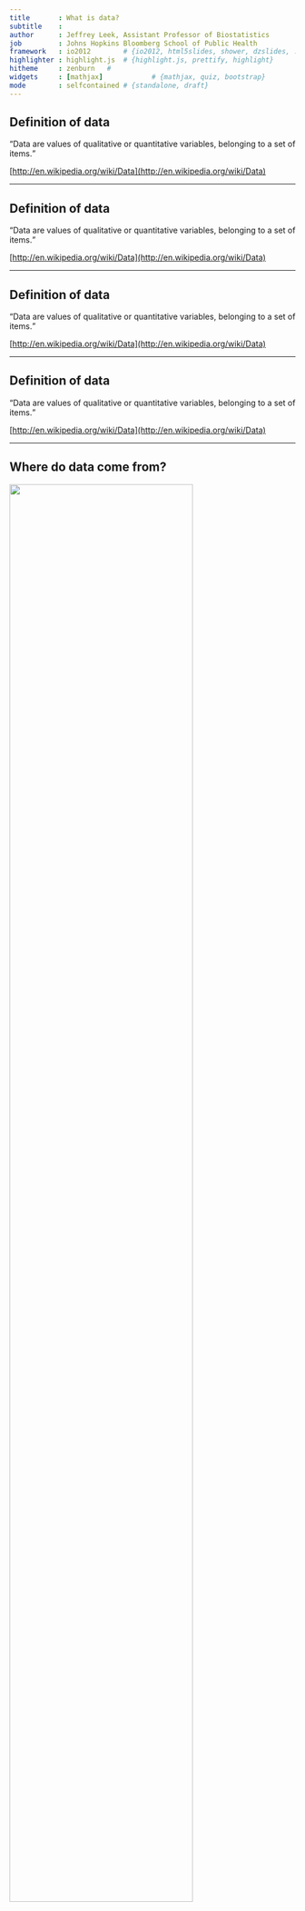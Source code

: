 ```yaml
---
title       : What is data? 
subtitle    : 
author      : Jeffrey Leek, Assistant Professor of Biostatistics 
job         : Johns Hopkins Bloomberg School of Public Health
framework   : io2012        # {io2012, html5slides, shower, dzslides, ...}
highlighter : highlight.js  # {highlight.js, prettify, highlight}
hitheme     : zenburn   # 
widgets     : [mathjax]            # {mathjax, quiz, bootstrap}
mode        : selfcontained # {standalone, draft}
---
```


## Definition of data
<q>Data are values of qualitative or quantitative variables, belonging to a set of items.</q>

[http://en.wikipedia.org/wiki/Data](http://en.wikipedia.org/wiki/Data)

---

## Definition of data
<q>Data are values of <redtext>qualitative</redtext> or <redtext>quantitative</redtext> variables, belonging to a set of items.</q>

[http://en.wikipedia.org/wiki/Data](http://en.wikipedia.org/wiki/Data)

---

## Definition of data
<q>Data are values of qualitative or quantitative <redtext>variables</redtext>, belonging to a set of items.</q>

[http://en.wikipedia.org/wiki/Data](http://en.wikipedia.org/wiki/Data)


---

## Definition of data
<q>Data are values of qualitative or quantitative variables, belonging to a <redtext>set of items</redtext>.</q>

[http://en.wikipedia.org/wiki/Data](http://en.wikipedia.org/wiki/Data)

---


## Where do data come from?
<img class=center src=assets/img/clinical.jpg height='80%'/>

[http://www.alzinfo.org/treatment-care/clinical-trials](http://www.alzinfo.org/treatment-care/clinical-trials)

---

## Where do data come from? 

<img class=center src=assets/img/fuelband.jpeg height='80%'/>

[http://insider.nike.com/uk/equipment/nike-fuelband-2646/](http://insider.nike.com/uk/equipment/nike-fuelband-2646/)

---

## Where do data come from?
<img class=center src=assets/img/hiseq.jpg height='80%'/>

[http://www.illumina.com.cn/support/sequencing/sequencing_instruments/hiseq_1000.asp](http://www.illumina.com.cn/support/sequencing/sequencing_instruments/hiseq_1000.asp)

---

## Where do data come from?
<img class=center src=assets/img/chrome.jpg height='80%'/>

[http://www.google.com/chrome/intl/en-GB/landing_tv.html](http://www.google.com/chrome/intl/en-GB/landing_tv.html)

---

## Where do data come from?
<img class=center src=assets/img/target.jpg height='80%'/>

[http://www.treesfullofmoney.com/www.treesfullofmoney.com/?p=523](http://www.treesfullofmoney.com/www.treesfullofmoney.com/?p=523)


---

## Where do data come from?
<img class=center src=assets/img/restaurant.png height='80%'/>

---

## What do data look like? 

<img class=center src=assets/img/excel.png height='80%'/>

---

## What do data look like? 

<img class=center src=assets/img/twitter.png height='80%'/>

[https://dev.twitter.com/docs/api/1/get/blocks/blocking](https://dev.twitter.com/docs/api/1/get/blocks/blocking)

---

## What do data look like? 

<img class=center src=assets/img/fastq.png height='80%'/>


[http://brianknaus.com/software/srtoolbox/s_4_1_sequence80.txt](http://brianknaus.com/software/srtoolbox/s_4_1_sequence80.txt)

---

## How much is there?

<img class=center src=assets/img/howmuch.png height='80%'/>

[http://mashable.com/2011/06/28/data-infographic/](http://mashable.com/2011/06/28/data-infographic/)

---

## How do we write about data?

* Each data point is usually represented by an upper-case letter. For example, $H$ for height, $W$ for weight. 
* If there are more than one data point of the same type we use subscripts $H_1$ for the first person's height,$H_2$ for the second person's height,$H_3$ for the third person's height and so on.  
* Sometimes it is more compact to right $X_1$ for height and $X_2$ for weight. Then we need another subscript for the individual data point, so you will see things like $X_{11}$ for the height of the first person. 
* In many textbooks, you will see the variable $Y$ used to represent general outcomes. 
* In this course we will try to use representative letters when possible. 

---

## How do we describe data in R?

If you have just one number, you can assign it to a variable. 


```r
height = 3
height
```

```
## [1] 3
```


Or, if you have more than one you can assign it to a vector.


```r
heights = c(3, 4, 5, 1)
heights
```

```
## [1] 3 4 5 1
```



For more information see the [Data types lecture](http://www.youtube.com/watch?v=5AQM-yUX9zg&list=PLjTlxb-wKvXNSDfcKPFH2gzHGyjpeCZmJ&index=5)

---

## What if we have more than one variable?

We can use a data frame to store multiple variables, as long as they have the same length. 


```r
dataFrame = data.frame(heights = c(3, 4, 5, 1), weights = c(4, 5, 5, 6))
dataFrame
```

```
##   heights weights
## 1       3       4
## 2       4       5
## 3       5       5
## 4       1       6
```

```r
dataFrame$heights
```

```
## [1] 3 4 5 1
```


---

## What about big data? 

<img class=center src=assets/img/bigdata.png height='80%'/>

---

## Depends on your perspective

<img class=center src=assets/img/ibm350.jpg height='80%'/>

---

## Why big data now?

<img class=center src=assets/img/milgram.jpg height='80%'/>

[Travers and Milgram (1969) Sociometry](http://www.jstor.org/discover/10.2307/2786545?uid=3739704&uid=2&uid=4&uid=3739256&sid=21101674727517)

---

## Why big data now?

<img class=center src=assets/img/leskovec.jpg height='80%'/>

[Leskovec and Horvitz WWW '08](http://arxiv.org/abs/0803.0939)


---

## Big or small - you need the right data
<q>The data may not contain the answer. The combination of some data and an aching desire for an answer does not ensure that a reasonable answer can be extracted from a given body of data... </q> 

[Tukey](http://en.wikipedia.org/wiki/John_Tukey)


---

## Big or small - you need the right data

<q>...no matter how big the data are.</q>

[Leek](http://www1.usu.edu/utahstatetoday/images/mar%2003/JeffLeek.jpg)





